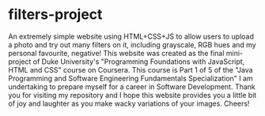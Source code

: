 # filters-project
An extremely simple website using HTML+CSS+JS to allow users to upload a photo and try out many filters on it, including grayscale, RGB hues and my personal favourite, negative!
This website was created as the final mini-project of Duke University's "Programming Foundations with JavaScript, HTML and CSS" course on Coursera. This course is Part 1 of 5 of the "Java Programming and Software Engineering Fundamentals Specialization" I am undertaking to prepare myself for a career in Software Development. 
Thank you for visiting my repository and I hope this website provides you a little bit of joy and laughter as you make wacky variations of your images. Cheers!
